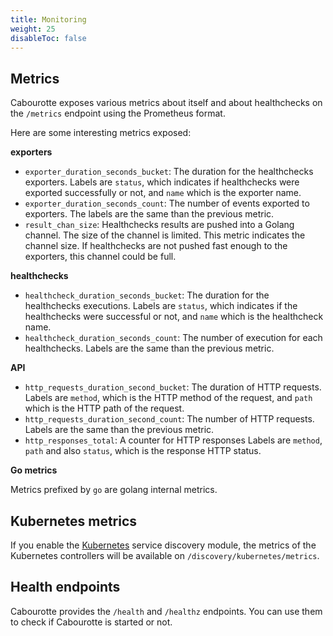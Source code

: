 ```yaml
---
title: Monitoring
weight: 25
disableToc: false
---
```


## Metrics

Cabourotte exposes various metrics about itself and about healthchecks on the `/metrics` endpoint using the Prometheus format.

Here are some interesting metrics exposed:

**exporters**

- `exporter_duration_seconds_bucket`: The duration for the healthchecks exporters. Labels are `status`, which indicates if healthchecks were exported successfully or not, and `name` which is the exporter name.
- `exporter_duration_seconds_count`: The number of events exported to exporters. The labels are the same than the previous metric.
- `result_chan_size`: Healthchecks results are pushed into a Golang channel. The size of the channel is limited. This metric indicates the channel size. If healthchecks are not pushed fast enough to the exporters, this channel could be full.

**healthchecks**

- `healthcheck_duration_seconds_bucket`: The duration for the healthchecks executions. Labels are `status`, which indicates if the healthchecks were successful or not, and `name` which is the healthcheck name.
- `healthcheck_duration_seconds_count`: The number of execution for each healthchecks. Labels are the same than the previous metric.

**API**

- `http_requests_duration_second_bucket`: The duration of HTTP requests. Labels are `method`, which is the HTTP method of the request, and `path` which is the HTTP path of the request.
- `http_requests_duration_second_count`: The number of HTTP requests. Labels are the same than the previous metric.
- `http_responses_total`: A counter for HTTP responses Labels are `method`, `path` and also `status`, which is the response HTTP status.

**Go metrics**

Metrics prefixed by `go` are golang internal metrics.

## Kubernetes metrics

If you enable the [Kubernetes](discovery/kubernetes/) service discovery module, the metrics of the Kubernetes controllers will be available on `/discovery/kubernetes/metrics`.

## Health endpoints

Cabourotte provides the `/health` and `/healthz` endpoints. You can use them to check if Cabourotte is started or not.
